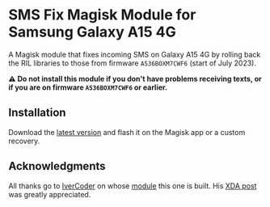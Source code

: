 # SMS Fix Magisk Module for Samsung Galaxy A15 4G

A Magisk module that fixes incoming SMS on Galaxy A15 4G by rolling back the RIL libraries to those from firmware `A536BOXM7CWF6` (start of July 2023).

**⚠️ Do not install this module if you don't have problems receiving texts, or if you are on firmware `A536BOXM7CWF6` or earlier.**

## Installation
Download the [latest version](https://github.com/mylove90/a15xx-ril-rollback/releases/latest) and flash it on the Magisk app or a custom recovery.

## Acknowledgments
All thanks go to [IverCoder](https://github.com/IverCoder) on whose [module](https://github.com/IverCoder/a03nnxx-ril-rollback) this one is built. His [XDA post](https://xdaforums.com/t/solved-gsi-related-can-not-receive-sms.4636173/post-89192751) was greatly appreciated.
